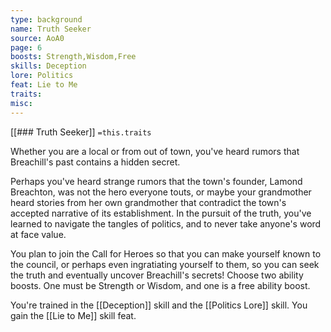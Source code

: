 ```yaml
---
type: background
name: Truth Seeker 
source: AoA0
page: 6
boosts: Strength,Wisdom,Free
skills: Deception
lore: Politics
feat: Lie to Me
traits: 
misc: 
---
```


[[### Truth Seeker]]
`=this.traits`


Whether you are a local or from out of town, you've heard rumors that Breachill's past contains a hidden secret.

Perhaps you've heard strange rumors that the town's founder, Lamond Breachton, was not the hero everyone touts, or maybe your grandmother heard stories from her own grandmother that contradict the town's accepted narrative of its establishment. In the pursuit of the truth, you've learned to navigate the tangles of politics, and to never take anyone's word at face value.

You plan to join the Call for Heroes so that you can make yourself known to the council, or perhaps even ingratiating yourself to them, so you can seek the truth and eventually uncover Breachill's secrets! Choose two ability boosts. One must be Strength or Wisdom, and one is a free ability boost.

You're trained in the [[Deception]] skill and the [[Politics Lore]] skill. You gain the [[Lie to Me]] skill feat.

